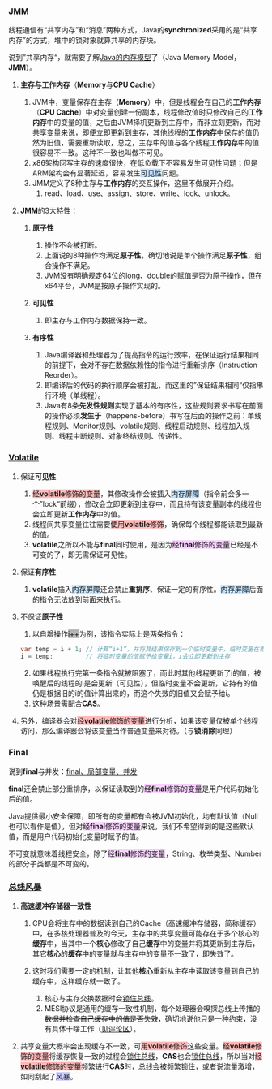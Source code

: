 ### JMM

线程通信有“共享内存”和“消息”两种方式，Java的**synchronized**采用的是“共享内存”的方式，堆中的锁对象就算共享的内存块。

说到”共享内存“，就需要了解[Java的内存模型](https://www.infoq.cn/profile/1C70A577591245/publish)了（Java Memory Model，**JMM**）。

1. **主存与工作内存**（**Memory**与**CPU Cache**）
   1. JVM中，变量保存在主存（**Memory**）中，但是线程会在自己的**工作内存**（**CPU Cache**）中对变量创建一份副本，线程修改值时只修改自己的**工作内存**中的变量的值，之后由JVM择机更新到主存中，而非立刻更新，而对共享变量来说，即便立即更新到主存，其他线程的**工作内存**中保存的值仍然为旧值，需要重新读取，总之，主存中的值与各个线程**工作内存**中的值很容易不一致。这种不一致也叫做不可见。
   2. x86架构回写主存的速度很快，在低负载下不容易发生可见性问题；但是ARM架构会有显著延迟，容易发生<span style=background:#c2e2ff>可见性</span>问题。
   3. JMM定义了8种主存与**工作内存**的交互操作，这里不做展开介绍。
      1. read、load、use、assign、store、write、lock、unlock。
   
2. **JMM**的3大特性：

   1. **原子性**
      1. 操作不会被打断。
      2. 上面说的8种操作均满足**原子性**，确切地说是单个操作满足**原子性**，组合操作不满足。
      3. JVM没有明确规定64位的long、double的赋值是否为原子操作，但在x64平台，JVM是按原子操作实现的。
   2. **可见性**

      1. 即主存与工作内存数据保持一致。

   3. **有序性**
      1. Java编译器和处理器为了提高指令的运行效率，在保证运行结果相同的前提下，会对不存在数据依赖性的指令进行重新排序（Instruction Reorder）。
      2. 即编译后的代码的执行顺序会被打乱，而这里的”保证结果相同“仅指串行环境（单线程）。
      3. Java有8条**先发性规则**实现了基本的有序性，这些规则要求书写在前面的操作必须**发生于**（happens-before）书写在后面的操作之前：单线程规则、Monitor规则、volatile规则、线程启动规则、线程加入规则、线程中断规则、对象终结规则、传递性。




### [Volatile](https://www.cnblogs.com/dolphin0520/p/3920373.html)

1. 保证**可见性**

   1. <span style=background:#ffb8b8>经**volatile**修饰的变量</span>，其修改操作会被插入<span style=background:#c2e2ff>内存屏障</span>（指令前会多一个”lock“前缀），修改会立即更新到主存中，而且持有该变量副本的线程也会立即更新**工作内存**中的值。
   2. 线程间共享变量往往需要<span style=background:#ffb8b8>使用**volatile**修饰</span>，确保每个线程都能读取到最新的值。
   3. **volatile**之所以不能与**final**同时使用，是因为<span style=background:#f8d2ff>经**final**修饰的变量</span>已经是不可变的了，即无需保证可见性。

2. 保证**有序性**

   1. **volatile**插入<span style=background:#c2e2ff>内存屏障</span>还会禁止**重排序**、保证一定的有序性。<span style=background:#c2e2ff>内存屏障</span>后面的指令无法放到前面来执行。

3. 不保证**原子性**

   1. 以自增操作<span style=background:#b3b3b3>i++</span>为例，该指令实际上是两条指令：

   ```java
   var temp = i + 1; // 计算“i+1”，并将其结果保存到一个临时变量中，临时变量在寄存器中，不涉及主存
   i = temp;         // 将临时变量的值赋予给变量i，i会立即更新到主存
   ```

   2. 如果线程执行完第一条指令就被阻塞了，而此时其他线程更新了i的值，被唤醒后的线程的i是会更新（可见性），但临时变量不会更新，它持有的值仍是根据旧的i的值计算出来的，而这个失效的旧值又会赋予给i。
   3. 这种场景需配合**CAS**。

3. 另外，编译器会对<span style=background:#ffb8b8>经**volatile**修饰的变量</span>进行分析，如果该变量仅被单个线程访问，那么编译器会将该变量当作普通变量来对待。（与**锁消除**同理）



### Final

说到**final**与并发：[final、局部变量、并发](https://segmentfault.com/q/1010000019193209)

**final**还会禁止部分重排序，以保证读取到的<span style=background:#f8d2ff>经**final**修饰的变量</span>是用户代码初始化后的值。

Java提供最小安全保障，即所有的变量都有会被JVM初始化，均有默认值（Null也可以看作是值），但对<span style=background:#f8d2ff>经**final**修饰的变量</span>来说，我们不希望得到的是这些默认值，而是用户代码初始化变量时赋予的值。

不可变就意味着线程安全，除了<span style=background:#f8d2ff>经**final**修饰的变量</span>，String、枚举类型、Number的部分子类都是不可变的。



### [总线风暴](https://cloud.tencent.com/developer/article/1707875)

1. **高速缓冲存储器一致性**
   1. CPU会将主存中的数据读到自己的Cache（高速缓冲存储器，简称缓存）中，在多核处理器普及的今天，主存中的共享变量可能存在于多个核心的**缓存**中，当其中一个**核心**修改了自己**缓存**中的变量并将其更新到主存后，其它**核心**的**缓存**中的变量就与主存中的变量不一致了，即失效了。
   2. 这时我们需要一定的机制，让其他**核心**重新从主存中读取该变量到自己的缓存中，这样缓存就一致了。
   
      1. 核心与主存交换数据时会<u>锁住总线</u>。
      2. MESI协议是通用的缓存一致性机制，~~每个处理器会嗅探总线上传播的数据并检查自己缓存中的值是否失效~~，确切地说他只是一种约束，没有具体干啥工作（[见评论区](https://zhuanlan.zhihu.com/p/137193948)）。
   
3. 共享变量大概率会出现缓存不一致，可<span style=background:#ffb8b8>用**volatile**修饰</span>这些变量。<span style=background:#ffb8b8>经**volatile**修饰的变量</span>将缓存恢复一致的过程会<u>锁住总线</u>，**CAS**也会<u>锁住总线</u>，所以当对<span style=background:#ffb8b8>经**volatile**修饰的变量</span>频繁进行**CAS**时，总线会被频繁<u>锁住</u>，或者说流量激增，如同刮起了<span style=background:#c9ccff>风暴</span>。
